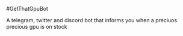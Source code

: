 #GetThatGpuBot

A telegram, twitter and discord bot that informs you when a preciuos precious gpu is on stock